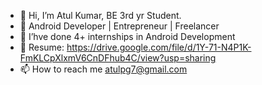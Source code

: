 - 👋  Hi, I’m Atul Kumar, BE 3rd yr Student.
- 👀  Android Developer | Entrepreneur | Freelancer
- 💞️  I’hve done 4+ internships in Android Development
- 🌱  Resume: https://drive.google.com/file/d/1Y-71-N4P1K-FmKLCpXlxmV6CnDFhub4C/view?usp=sharing
- 📫  How to reach me atulpg7@gmail.com

<!---
Atulpg7/Atulpg7 is a ✨ special ✨ repository because its `README.md` (this file) appears on your GitHub profile.
You can click the Preview link to take a look at your changes.
--->
